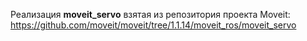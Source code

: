 Реализация **moveit_servo**  взятая из репозитория проекта Moveit:
https://github.com/moveit/moveit/tree/1.1.14/moveit_ros/moveit_servo